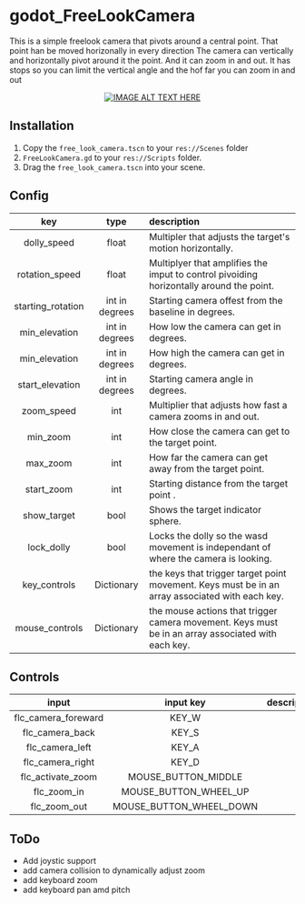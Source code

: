 # godot_FreeLookCamera

This is a simple freelook camera that pivots around a central point. That point han be moved horizonally in every direction The camera can vertically and horizontally pivot around it the point. And it can zoom in and out. It has stops so you can limit the vertical angle and the hof far you can zoom in and out

<div style="text-align:center">

[![IMAGE ALT TEXT HERE](https://i9.ytimg.com/vi_webp/Z7Rgp6_L-KE/mqdefault.webp?v=6690b98a&sqp=CPzywrQG&rs=AOn4CLA0QeUdw8Cde62IWYWuJO4Zw-f1Xw)](https://youtu.be/Z7Rgp6_L-KE)

</div>

## Installation

1. Copy the `free_look_camera.tscn` to your `res://Scenes` folder 
2. `FreeLookCamera.gd` to your `res://Scripts` folder.
3. Drag the `free_look_camera.tscn` into your scene.

## Config

| key | type | description |
|:--: |:--:|:--|
|dolly_speed | float | Multipler that adjusts the target's motion horizontally. |
|rotation_speed| float | Multiplyer that amplifies the imput to control pivoiding horizontally around the point. |
|starting_rotation | int in degrees | Starting camera offest from the baseline in degrees. |
|min_elevation| int in degrees | How low the camera can get in degrees. | 
|min_elevation| int in degrees | How high the camera can get in degrees. | 
|start_elevation| int in degrees | Starting camera angle in degrees. |
|zoom_speed| int | Multiplier that adjusts how fast a camera zooms in and out. |
|min_zoom| int | How close the camera can get to the target point. |
|max_zoom | int | How far the camera can get away from the target point. |
|start_zoom | int | Starting distance from the target point .|
|show_target | bool | Shows the target indicator sphere. |
|lock_dolly | bool | Locks the dolly so the wasd movement is independant of where the camera is looking. |
|key_controls| Dictionary | the keys that trigger target point movement. Keys must be in an array associated with each key. |
|mouse_controls| Dictionary | the mouse actions that trigger camera movement. Keys must be in an array associated with each key. |

## Controls

| input | input key | description |
|:--:|:--:|:--|
|flc_camera_foreward| KEY_W |
|flc_camera_back | KEY_S|
|flc_camera_left | KEY_A|
|flc_camera_right | KEY_D|
|flc_activate_zoom| MOUSE_BUTTON_MIDDLE |
|flc_zoom_in|MOUSE_BUTTON_WHEEL_UP|
|flc_zoom_out|MOUSE_BUTTON_WHEEL_DOWN|

## ToDo
- Add joystic support
- add camera collision to dynamically adjust zoom
- add keyboard zoom
- add keyboard pan amd pitch